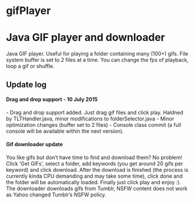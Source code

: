 # gifPlayer
<h1>Java GIF player and downloader</h1>
Java GIF player. Useful for playing a folder containing many (100+) gifs. File system buffer is set to 2 files at a time. You can change the fps of playback, loop a gif or shuffle.


<h2>Update log</h2>
<h4>Drag and drop support - 10 July 2015</h4>
 - Drag and drop support added. Just drag gif files and click play. Haldned by  TLTHandler.java, minor modifications to  folderSelector.java
 - Minor optimization changes (buffer set to 2 files)
 - Console class commit (a full console will be available within the next version).
 
<h4>Gif downloader update</h4>

<p>You like gifs but don’t have time to find and download them? No problem! Click ‘Get GIFs’, select a folder, add keywords (you get around 20 gifs per keyword) and click download. After the download is finished (the process is currently kinda CPU demanding and may take some time), click done and the folder will be automatically loaded. Finally just click play and enjoy :). The downloader downloads gifs from Tumblr, NSFW content does not work as Yahoo changed Tumblr’s NSFW policy.</p>
